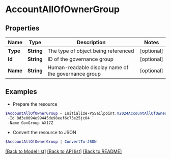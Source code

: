# AccountAllOfOwnerGroup
## Properties

Name | Type | Description | Notes
------------ | ------------- | ------------- | -------------
**Type** | **String** | The type of object being referenced | [optional] 
**Id** | **String** | ID of the governance group | [optional] 
**Name** | **String** | Human-readable display name of the governance group | [optional] 

## Examples

- Prepare the resource
```powershell
$AccountAllOfOwnerGroup = Initialize-PSSailpoint.V2024AccountAllOfOwnerGroup  -Type GOVERNANCE_GROUP `
 -Id 8d3e0094e99445de98eef6c75e25jc04 `
 -Name GovGroup AX17Z
```

- Convert the resource to JSON
```powershell
$AccountAllOfOwnerGroup | ConvertTo-JSON
```

[[Back to Model list]](../README.md#documentation-for-models) [[Back to API list]](../README.md#documentation-for-api-endpoints) [[Back to README]](../README.md)

